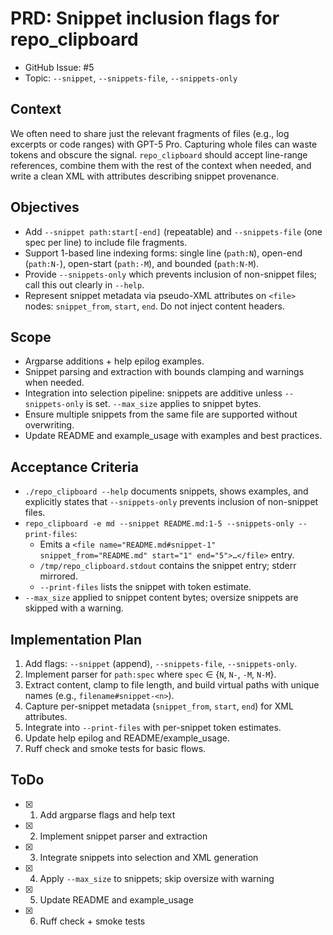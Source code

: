 # PRD: Snippet inclusion flags for repo_clipboard

- GitHub Issue: #5
- Topic: `--snippet`, `--snippets-file`, `--snippets-only`

## Context
We often need to share just the relevant fragments of files (e.g., log excerpts or code ranges) with GPT-5 Pro. Capturing whole files can waste tokens and obscure the signal. `repo_clipboard` should accept line-range references, combine them with the rest of the context when needed, and write a clean XML with attributes describing snippet provenance.

## Objectives
- Add `--snippet path:start[-end]` (repeatable) and `--snippets-file` (one spec per line) to include file fragments.
- Support 1-based line indexing forms: single line (`path:N`), open-end (`path:N-`), open-start (`path:-M`), and bounded (`path:N-M`).
- Provide `--snippets-only` which prevents inclusion of non-snippet files; call this out clearly in `--help`.
- Represent snippet metadata via pseudo-XML attributes on `<file>` nodes: `snippet_from`, `start`, `end`. Do not inject content headers.

## Scope
- Argparse additions + help epilog examples.
- Snippet parsing and extraction with bounds clamping and warnings when needed.
- Integration into selection pipeline: snippets are additive unless `--snippets-only` is set. `--max_size` applies to snippet bytes.
- Ensure multiple snippets from the same file are supported without overwriting.
- Update README and example_usage with examples and best practices.

## Acceptance Criteria
- `./repo_clipboard --help` documents snippets, shows examples, and explicitly states that `--snippets-only` prevents inclusion of non-snippet files.
- `repo_clipboard -e md --snippet README.md:1-5 --snippets-only --print-files`:
  - Emits a `<file name="README.md#snippet-1" snippet_from="README.md" start="1" end="5">…</file>` entry.
  - `/tmp/repo_clipboard.stdout` contains the snippet entry; stderr mirrored.
  - `--print-files` lists the snippet with token estimate.
- `--max_size` applied to snippet content bytes; oversize snippets are skipped with a warning.

## Implementation Plan
1) Add flags: `--snippet` (append), `--snippets-file`, `--snippets-only`.
2) Implement parser for `path:spec` where `spec` ∈ {`N`, `N-`, `-M`, `N-M`}.
3) Extract content, clamp to file length, and build virtual paths with unique names (e.g., `filename#snippet-<n>`).
4) Capture per-snippet metadata (`snippet_from`, `start`, `end`) for XML attributes.
5) Integrate into `--print-files` with per-snippet token estimates.
6) Update help epilog and README/example_usage.
7) Ruff check and smoke tests for basic flows.

## ToDo
- [x] 1) Add argparse flags and help text
- [x] 2) Implement snippet parser and extraction
- [x] 3) Integrate snippets into selection and XML generation
- [x] 4) Apply `--max_size` to snippets; skip oversize with warning
- [x] 5) Update README and example_usage
- [x] 6) Ruff check + smoke tests
